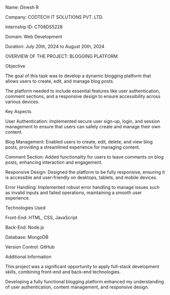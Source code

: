 Name: Dinesh R

Company: CODTECH IT SOLUTIONS PVT. LTD.

Internship ID: CT08DS5228

Domain: Web Development

Duration: July 20th, 2024 to August 20th, 2024

OVERVIEW OF THE PROJECT: BLOGGING PLATFORM

Objective

The goal of this task was to develop a dynamic blogging platform that allows users to create, edit, and manage blog posts. 

The platform needed to include essential features like user authentication, comment sections, and a responsive design to ensure accessibility across various devices.

Key Aspects

User Authentication: Implemented secure user sign-up, login, and session management to ensure that users can safely create and manage their own content.

Blog Management: Enabled users to create, edit, delete, and view blog posts, providing a streamlined experience for managing content.

Comment Section: Added functionality for users to leave comments on blog posts, enhancing interaction and engagement.

Responsive Design: Designed the platform to be fully responsive, ensuring it is accessible and user-friendly on desktops, tablets, and mobile devices.

Error Handling: Implemented robust error handling to manage issues such as invalid inputs and failed operations, maintaining a smooth user experience.

Technologies Used

Front-End: HTML, CSS, JavaScript

Back-End: Node.js

Database: MongoDB

Version Control: GitHub

Additional Information

This project was a significant opportunity to apply full-stack development skills, combining front-end and back-end technologies. 

Developing a fully functional blogging platform enhanced my understanding of user authentication, content management, and responsive design.

